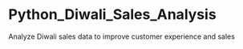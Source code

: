 # Python_Diwali_Sales_Analysis
Analyze Diwali sales data to improve customer experience and sales


